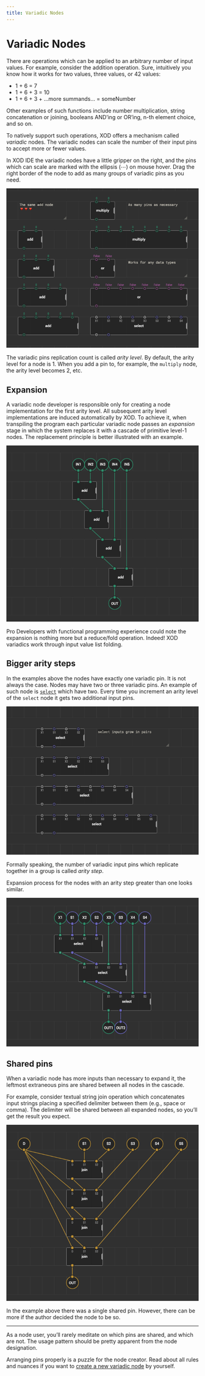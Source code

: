 ```yaml
---
title: Variadic Nodes
---
```


# Variadic Nodes

There are operations which can be applied to an arbitrary number of input values. For example, consider the addition operation. Sure, intuitively you know how it works for two values, three values, or 42 values:

- 1 + 6 = 7
- 1 + 6 + 3 = 10
- 1 + 6 + 3 + …more summands… = someNumber

Other examples of such functions include number multiplication, string concatenation or joining, booleans AND’ing or OR’ing, n-th element choice, and so on.

To natively support such operations, XOD offers a mechanism called _variadic_ nodes. The variadic nodes can scale the number of their input pins to accept more or fewer values.

In XOD IDE the variadic nodes have a little gripper on the right, and the pins which can scale are marked with the ellipsis (⋯) on mouse hover. Drag the right border of the node to add as many groups of variadic pins as you need.

![Overview](./overview.patch.png)

The variadic pins replication count is called _arity level_. By default, the arity level for a node is 1. When you add a pin to, for example, the `multiply` node, the arity level becomes 2, etc.

## Expansion

A variadic node developer is responsible only for creating a node implementation for the first arity level. All subsequent arity level implementations are induced automatically by XOD. To achieve it, when transpiling the program each particular variadic node passes an _expansion_ stage in which the system replaces it with a cascade of primitive level-1 nodes. The replacement principle is better illustrated with an example.

![Expansion](./expansion.patch.png)

<div class="ui segment note">
<span class="ui ribbon label">Pro</span>
Developers with functional programming experience could note the expansion is
nothing more but a reduce/fold operation. Indeed! XOD variadics work through
input value list folding.
</div>

## Bigger arity steps

In the examples above the nodes have exactly one variadic pin. It is not always the case. Nodes may have two or three variadic pins. An example of such node is [`select`](/libs/xod/core/select/) which have two. Every time you increment an arity level of the `select` node it gets two additional input pins.

![Select node with arity step 2](./select-a2.patch.png)

Formally speaking, the number of variadic input pins which replicate together in a group is called _arity step_.

Expansion process for the nodes with an arity step greater than one looks similar.

![Select node expansion](./select-a2-expansion.patch.png)

## Shared pins

When a variadic node has more inputs than necessary to expand it, the leftmost extraneous pins are shared between all nodes in the cascade.

For example, consider textual string join operation which concatenates input strings placing a specified delimiter between them (e.g., space or comma). The delimiter will be shared between all expanded nodes, so you’ll get the result you expect.

![Join node expansion](./join-expansion.patch.png)

In the example above there was a single shared pin. However, there can be more if the author decided the node to be so.

---

As a node user, you’ll rarely meditate on which pins are shared, and which are not. The usage pattern should be pretty apparent from the node designation.

Arranging pins properly is a puzzle for the node creator. Read about all rules and nuances if you want to [create a new variadic node](../creating-variadics/) by yourself.
